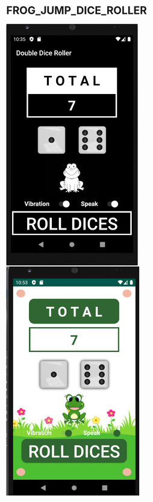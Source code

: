 # FROG_JUMP_DICE_ROLLER

![LAYOUT 1](https://github.com/Rhmarwaha/FROG_JUMP_DICE_ROLLER/blob/main/SS_1.png)
![LAYOUT 2](https://github.com/Rhmarwaha/FROG_JUMP_DICE_ROLLER/blob/main/SS_2.png)

